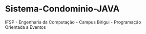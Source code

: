 # Sistema-Condominio-JAVA
IFSP - Engenharia da Computação - Campus Birigui - Programação Orientada a Eventos
